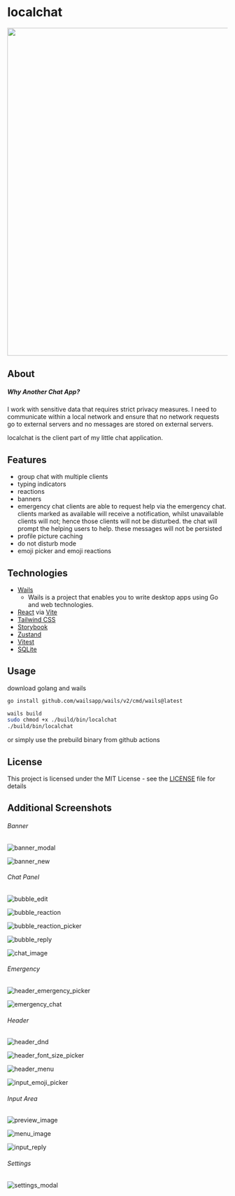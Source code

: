 # localchat
<img src="pictures/main.png" height="750">

## About

##### Why Another Chat App?

I work with sensitive data that requires strict privacy measures. I need to communicate within a local network and ensure that no network requests go to external servers and no messages are stored on external servers.

localchat is the client part of my little chat application.

## Features
- group chat with multiple clients
- typing indicators
- reactions
- banners
- emergency chat
clients are able to request help via the emergency chat. clients marked as available will receive a notification, whilst unavailable clients will not; hence those clients will not be disturbed. the chat will prompt the helping users to help. these messages will not be persisted
- profile picture caching
- do not disturb mode
- emoji picker and emoji reactions

## Technologies
- [Wails](https://wails.io/)
	- Wails is a project that enables you to write desktop apps using Go and web technologies.
- [React](https://react.dev/) via [Vite](https://vitejs.dev/)
- [Tailwind CSS](https://tailwindcss.com/)
- [Storybook](https://storybook.js.org/)
- [Zustand](https://zustand-demo.pmnd.rs/)
- [Vitest](https://vitest.dev/)
- [SQLite](https://www.sqlite.org/index.html)

## Usage
download golang and wails

```bash
go install github.com/wailsapp/wails/v2/cmd/wails@latest
```

```bash
wails build
sudo chmod +x ./build/bin/localchat
./build/bin/localchat
```

or simply use the prebuild binary from github actions

## License

This project is licensed under the MIT License - see the [LICENSE](LICENSE) file for details

## Additional Screenshots

###### Banner
![banner_modal](pictures/banner_modal.png)

![banner_new](pictures/banner_new.png)

###### Chat Panel
![bubble_edit](pictures/bubble_edit.png)

![bubble_reaction](pictures/bubble_reaction.png)

![bubble_reaction_picker](pictures/bubble_reaction_picker.png)

![bubble_reply](pictures/bubble_reply.png)

![chat_image](pictures/chat_image.png)

###### Emergency
![header_emergency_picker](pictures/header_emergency_picker.png)

![emergency_chat](pictures/emergency_chat.png)

###### Header
![header_dnd](pictures/header_dnd.png)

![header_font_size_picker](pictures/header_font_size_picker.png)

![header_menu](pictures/header_menu.png)

![input_emoji_picker](pictures/input_emoji_picker.png)

###### Input Area
![preview_image](pictures/preview_image.png)

![menu_image](pictures/menu_image.png)

![input_reply](pictures/input_reply.png)

###### Settings
![settings_modal](pictures/settings_modal.png)


